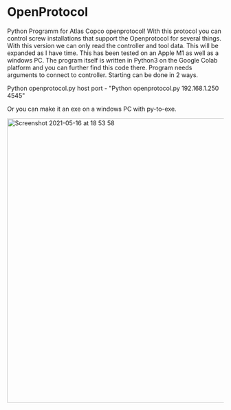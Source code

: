 # OpenProtocol
Python Programm for Atlas Copco openprotocol!
With this protocol you can control screw installations that support the Openprotocol for several things. With this version we can only read the controller and tool data. This will be expanded as I have time. This has been tested on an Apple M1 as well as a windows PC.
The program itself is written in Python3 on the Google Colab platform and you can further find this code there.
Program needs arguments to connect to controller. Starting can be done in 2 ways.

Python openprotocol.py host port - "Python openprotocol.py 192.168.1.250 4545"

Or you can make it an exe on a windows PC with py-to-exe.

<img width="661" alt="Screenshot 2021-05-16 at 18 53 58" src="https://user-images.githubusercontent.com/735103/118405446-3ff0ab80-b678-11eb-809a-0cc0f66b046b.png">
